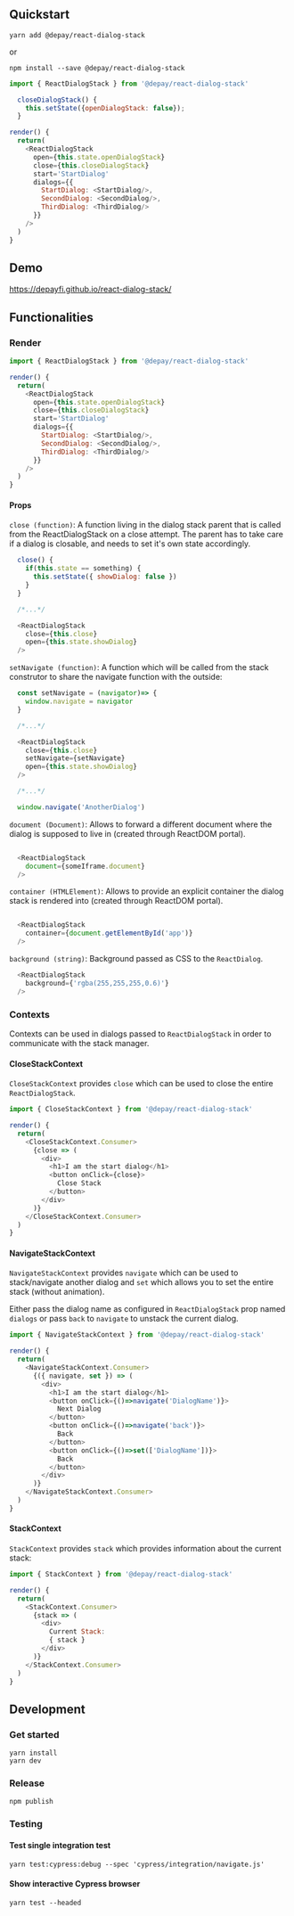## Quickstart

```
yarn add @depay/react-dialog-stack
```

or 

```
npm install --save @depay/react-dialog-stack
```

```javascript
import { ReactDialogStack } from '@depay/react-dialog-stack'

  closeDialogStack() {
    this.setState({openDialogStack: false});
  }

render() {
  return(
    <ReactDialogStack
      open={this.state.openDialogStack}
      close={this.closeDialogStack}
      start='StartDialog'
      dialogs={{
        StartDialog: <StartDialog/>,
        SecondDialog: <SecondDialog/>,
        ThirdDialog: <ThirdDialog/>
      }}
    />
  )
}

```

## Demo

https://depayfi.github.io/react-dialog-stack/

## Functionalities

### Render

```javascript
import { ReactDialogStack } from '@depay/react-dialog-stack'

render() {
  return(
    <ReactDialogStack
      open={this.state.openDialogStack}
      close={this.closeDialogStack}
      start='StartDialog'
      dialogs={{
        StartDialog: <StartDialog/>,
        SecondDialog: <SecondDialog/>,
        ThirdDialog: <ThirdDialog/>
      }}
    />
  )
}
```

#### Props

`close (function)`: A function living in the dialog stack parent that is called from the ReactDialogStack on a close attempt. The parent has to take care if a dialog is closable, and needs to set it's own state accordingly.

```javascript
  close() {
    if(this.state == something) {
      this.setState({ showDialog: false })
    }
  }

  /*...*/

  <ReactDialogStack
    close={this.close}
    open={this.state.showDialog}
  />
```

`setNavigate (function)`: A function which will be called from the stack construtor to share the navigate function with the outside:

```javascript
  const setNavigate = (navigator)=> {
    window.navigate = navigator
  }

  /*...*/

  <ReactDialogStack
    close={this.close}
    setNavigate={setNavigate}
    open={this.state.showDialog}
  />

  /*...*/

  window.navigate('AnotherDialog')
```

`document (Document)`: Allows to forward a different document where the dialog is supposed to live in (created through ReactDOM portal).

```javascript

  <ReactDialogStack 
    document={someIframe.document}
  />
```

`container (HTMLElement)`: Allows to provide an explicit container the dialog stack is rendered into (created through ReactDOM portal).

```javascript

  <ReactDialogStack 
    container={document.getElementById('app')}
  />
```

`background (string)`: Background passed as CSS to the `ReactDialog`.

```javascript
  <ReactDialogStack
    background={'rgba(255,255,255,0.6)'}
  />
```

### Contexts

Contexts can be used in dialogs passed to `ReactDialogStack` in order to communicate with the stack manager.

#### CloseStackContext

`CloseStackContext` provides `close` which can be used to close the entire `ReactDialogStack`.

```javascript
import { CloseStackContext } from '@depay/react-dialog-stack'

render() {
  return(
    <CloseStackContext.Consumer>
      {close => (
        <div>
          <h1>I am the start dialog</h1>
          <button onClick={close}>
            Close Stack
          </button>
        </div>
      )}
    </CloseStackContext.Consumer>
  )
}
```

#### NavigateStackContext

`NavigateStackContext` provides `navigate` which can be used to stack/navigate another dialog and `set` which allows you to set the entire stack (without animation).

Either pass the dialog name as configured in `ReactDialogStack` prop named `dialogs` or pass `back` to `navigate` to unstack the current dialog. 

```javascript
import { NavigateStackContext } from '@depay/react-dialog-stack'

render() {
  return(
    <NavigateStackContext.Consumer>
      {({ navigate, set }) => (
        <div>
          <h1>I am the start dialog</h1>
          <button onClick={()=>navigate('DialogName')}>
            Next Dialog
          </button>
          <button onClick={()=>navigate('back')}>
            Back
          </button>
          <button onClick={()=>set(['DialogName'])}>
            Back
          </button>
        </div>
      )}
    </NavigateStackContext.Consumer>
  )
}
```

#### StackContext

`StackContext` provides `stack` which provides information about the current stack:

```javascript
import { StackContext } from '@depay/react-dialog-stack'

render() {
  return(
    <StackContext.Consumer>
      {stack => (
        <div>
          Current Stack:
          { stack }
        </div>
      )}
    </StackContext.Consumer>
  )
}
```

## Development

### Get started

```
yarn install
yarn dev
```

### Release

```
npm publish
```

### Testing

#### Test single integration test

```
yarn test:cypress:debug --spec 'cypress/integration/navigate.js'
```

#### Show interactive Cypress browser

```
yarn test --headed
```
